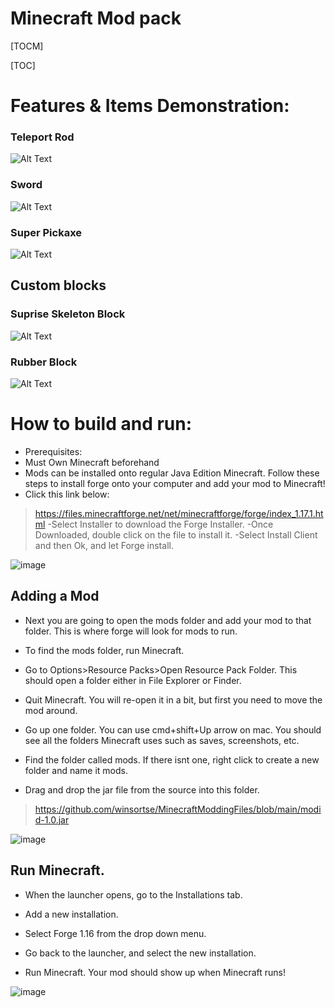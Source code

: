 # Minecraft Mod pack

[TOCM]

[TOC]

# Features & Items Demonstration:

### Teleport Rod
![Alt Text](https://media.giphy.com/media/FioA7gBdnWpln6Oh0I/giphy.gif)

### Sword
![Alt Text](https://media.giphy.com/media/rm63YmjWXI8rvZfj9C/giphy.gif)

### Super Pickaxe
![Alt Text](https://media.giphy.com/media/r2QvArUWB9k2QcFMf2/giphy.gif)

## Custom blocks

### Suprise Skeleton Block
![Alt Text](https://media.giphy.com/media/Tptsuxm9yrYUFqDmW7/giphy.gif)

### Rubber Block
![Alt Text](https://media.giphy.com/media/iGOtsWgmoFVbs2Sggr/giphy.gif)

# How to build and run:
- Prerequisites:
- Must Own Minecraft beforehand
- Mods can be installed onto regular Java Edition Minecraft. Follow these steps to install forge onto your computer and add your mod to Minecraft!
- Click this link below:
>https://files.minecraftforge.net/net/minecraftforge/forge/index_1.17.1.html
-Select Installer to download the Forge Installer.
-Once Downloaded, double click on the file to install it.
-Select Install Client and then Ok, and let Forge install.

![image](https://user-images.githubusercontent.com/89112285/139520490-fdd7f2a5-a14f-4d8b-a8c5-39be8f092f1c.png)

## Adding a Mod

- Next you are going to open the mods folder and add your mod to that folder. This is where forge will look for mods to run.

- To find the mods folder, run Minecraft.

- Go to Options>Resource Packs>Open Resource Pack Folder. This should open a folder either in File Explorer or Finder.

- Quit Minecraft. You will re-open it in a bit, but first you need to move the mod around.

- Go up one folder. You can use cmd+shift+Up arrow on mac. You should see all the folders Minecraft uses such as saves, screenshots, etc.

- Find the folder called mods. If there isnt one, right click to create a new folder and name it mods.

- Drag and drop the jar file from the source into this folder.
>https://github.com/winsortse/MinecraftModdingFiles/blob/main/modid-1.0.jar

![image](https://user-images.githubusercontent.com/89112285/139520508-c5002ffa-978e-428f-9d1c-77105ad4b1de.png)

## Run Minecraft.

- When the launcher opens, go to the Installations tab.

- Add a new installation.

- Select Forge 1.16 from the drop down menu.

- Go back to the launcher, and select the new installation.

- Run Minecraft. Your mod should show up when Minecraft runs!

![image](https://user-images.githubusercontent.com/89112285/139520516-8f7ec72c-b56d-42e4-84c4-62f30ec59a03.png)

